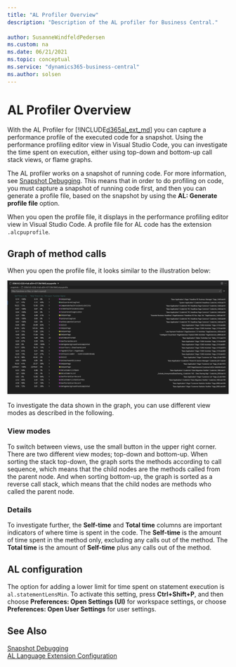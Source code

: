 ```yaml
---
title: "AL Profiler Overview"
description: "Description of the AL profiler for Business Central."

author: SusanneWindfeldPedersen
ms.custom: na
ms.date: 06/21/2021
ms.topic: conceptual
ms.service: "dynamics365-business-central"
ms.author: solsen
---
```


# AL Profiler Overview

With the AL Profiler for [!INCLUDE[d365al_ext_md](../includes/d365al_ext_md.md)] you can capture a performance profile of the executed code for a snapshot. Using the performance profiling editor view in Visual Studio Code, you can investigate the time spent on execution, either using top-down and bottom-up call stack views, or flame graphs.

The AL profiler works on a snapshot of running code. For more information, see [Snapshot Debugging](devenv-snapshot-debugging.md). This means that in order to do profiling on code, you must capture a snapshot of running code first, and then you can generate a profile file, based on the snapshot by using the **AL: Generate profile file** option.

When you open the profile file, it displays in the performance profiling editor view in Visual Studio Code. A profile file for AL code has the extension `.alcpuprofile`.

## Graph of method calls

When you open the profile file, it looks similar to the illustration below:

![Graph of method calls](../media/profiler-graph.png)

To investigate the data shown in the graph, you can use different view modes as described in the following.

### View modes

To switch between views, use the small button in the upper right corner. There are two different view modes; top-down and bottom-up. When sorting the stack top-down, the graph sorts the methods according to call sequence, which means that the child nodes are the methods called from the parent node. And when sorting bottom-up, the graph is sorted as a reverse call stack, which means that the child nodes are methods who called the parent node.

### Details

To investigate further, the **Self-time** and **Total time** columns are important indicators of where time is spent in the code. The **Self-time** is the amount of time spent in the method only, excluding any calls out of the method. The **Total time** is the amount of **Self-time** plus any calls out of the method. 

## AL configuration 

The option for adding a lower limit for time spent on statement execution is `al.statementLensMin`. To activate this setting, press **Ctrl+Shift+P**, and then choose **Preferences: Open Settings (UI)** for workspace settings, or choose **Preferences: Open User Settings** for user settings. <!-- Setting..., which will be shown when opening a code file through the AL profiler`al.statementLensMin` -->





## See Also

[Snapshot Debugging](devenv-snapshot-debugging.md)  
[AL Language Extension Configuration](devenv-al-extension-configuration.md)